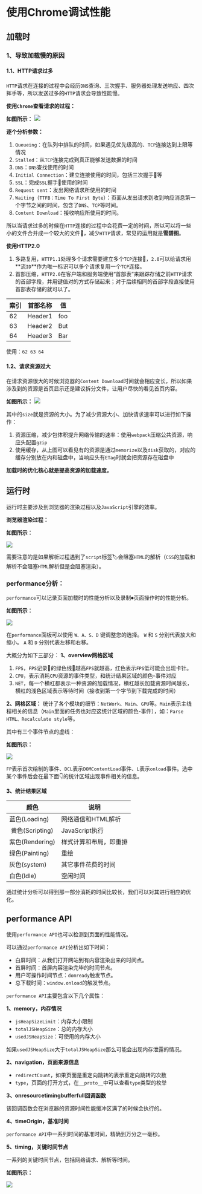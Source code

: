 # 使用Chrome调试性能

## 加载时

### 1、导致加载慢的原因
#### 1.1、HTTP请求过多
`HTTP`请求在连接的过程中会经历`DNS`查询、三次握手、服务器处理发送响应、四次挥手等，所以发送过多的`HTTP`请求会导致性能慢。

**使用`Chrome`查看请求的过程：**

**如图所示：**
![](./static/HTTP请求过程.png)

**逐个分析参数：**

1. `Queueing`：在队列中排队的时间，如果遇见优先级高的、`TCP`连接达到上限等情况
2. `Stalled`：从`TCP`连接完成到真正能够发送数据的时间
3. `DNS`：`DNS`查找使用的时间
4. `Initial Connection`：建立连接使用的时间，包括三次握手🤝等
5. `SSL`：完成`SSL`握手🤝使用的时间
6. `Request sent`：发出网络请求所使用的时间
7. `Waiting`（`TTFB：Time To First Byte`）：页面从发出请求到收到响应消息第一个字节之间的时间，包含了`DNS`、`TCP`等时间。
8. `Content Download`：接收响应所使用的时间。

所以当请求过多的时候在`HTTP`连接的过程中会花费一定的时间，所以可以将一些小的文件合并成一个较大的文件📃，减少`HTTP`请求，常见的运用就是**雪碧图**。

**使用HTTP2.0**

1. 多路复用，`HTTP1.1`处理多个请求需要建立多个`TCP`连接🔗，`2.0`可以给请求用**流`ID`**作为唯一标识可以多个请求复用一个`TCP`连接。
2. 首部压缩，`HTTP2.0`在客户端和服务端使用“首部表”来跟踪存储之前`HTTP`请求的首部字段，并用键值对的方式存储起来；对于后续相同的首部字段直接使用首部表存储的就可以了。

| 索引 | 首部名称 | 值   |
| ---- | -------- | ---- |
| 62   | Header1  | foo  |
| 63   | Header2  | But  |
| 64   | Header3  | Bar  |

使用：`62 63 64`

#### 1.2、请求资源过大

在请求资源很大的时候浏览器的`Content Download`时间就会相应变长，所以如果涉及到的资源是首页显示还是建议拆分文件，让用户尽快的看见首页内容。

**如图所示：**
![](./static/network.png)

其中的`size`就是资源的大小。为了减少资源大小、加快请求速率可以进行如下操作：

1. 资源压缩，减少包体积提升网络传输的速率：使用`webpack`压缩公共资源，响应头配置`gzip`
2. 使用缓存，从上图可以看见有的资源是通过`memorize`以及`disk`获取的，对应的缓存分别放在内和磁盘中，当响应头有`ETag`时就会把资源存在磁盘中

**加载时的优化核心就是提高资源的加载速度。**


## 运行时

运行时主要涉及到浏览器的渲染过程以及`JavaScript`引擎的效率。

**浏览器渲染过程：**

**如图所示：**

![](./static/render.png)

需要注意的是如果解析过程遇到了`script`标签🏷会阻塞`HTML`的解析（`CSS`的加载和解析不会阻塞`HTML`解析但是会阻塞渲染）。

### performance分析：

`performance`可以记录页面加载时的性能分析以及录制⏺页面操作时的性能分析。

**如图所示：**

![](./static/performance.png)

在`performance`面板可以使用 `W、A、S、D` 键调整您的选择。 `W` 和 `S` 分别代表放大和缩小。 `A` 和 `D` 分别代表左移和右移。

大概分为如下三部分：
**1、overview网格区域**
1. `FPS`，`FPS`记录📝的绿色线🧵越高`FPS`就越高，红色表示`FPS`低可能会出现卡针。
2. `CPU`，表示消耗`CPU`资源的事件类型，和统计结果区域的颜色-事件对应
3. `NET`，每一个横杠都表示一种资源的加载情况，横杠越长加载资源时间越长，横杠的浅色区域表示等待时间（接收到第一个字节到下载完成的时间）

**2、网格区域：**
统计了各个模块的细节：`NetWork`、`Main`、`GPU`等。`Main`表示主线程相关的信息（`Main`里面的任务也对应这统计区域的颜色-事件），如：`Parse HTML、Recalculate style`等。

其中有三个事件节点的虚线：

**如图所示：**

![](./static/eventline.jpg)

`FP`表示首次绘制的事件、`DCL`表示`DOMContentLoad`事件、`L`表示`onload`事件。选中某个事件后会在最下面👇的统计区域出现事件相关的信息。

**3、统计结果区域**

|颜色|说明|
| -- | -- |
|蓝色(Loading)|网络通信和HTML解析|
| 黄色(Scripting)|JavaScript执行|
|紫色(Rendering)|样式计算和布局，即重排|
|绿色(Painting)|重绘|
|灰色(system)|其它事件花费的时间|
|白色(Idle)|空闲时间|

通过统计分析可以得到那一部分消耗的时间比较长，我们可以对其进行相应的优化。


## performance API

使用`performance API`也可以检测到页面的性能情况。

可以通过`performance API`分析出如下时间：
- 白屏时间：从我们打开网站到有内容渲染出来的时间点。
- 首屏时间：首屏内容渲染完毕的时间节点。
- 用户可操作时间节点：`domready`触发节点。
- 总下载时间：`window.onload`的触发节点。

`performance API`主要包含以下几个属性：

**1、memory，内存情况**

- `jsHeapSizeLimit`：内存大小限制
- `totalJSHeapSize`：总的内存大小
- `usedJSHeapSize`：可使用的内存大小

如果`usedJSHeapSize`大于`totalJSHeapSize`那么可能会出现内存泄露的情况。

**2、navigation，页面来源信息**

- `redirectCount`，如果页面是重定向跳转的表示重定向跳转的次数
- `type`，页面的打开方式，在`__proto__`中可以查看`type`类型的枚举

**3、onresourcetimingbufferfull回调函数**

该回调函数会在浏览器的资源时间性能缓冲区满了的时候会执行的。

**4、timeOrigin，基准时间**

`performance API`中一系列时间的基准时间，精确到万分之一毫秒。

**5、timing，关键时间节点**

一系列的关键时间节点，包括网络请求、解析等时间。

**如图所示：**

![](./static/timing.png)


